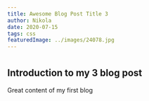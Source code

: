 ```yaml
---
title: Awesome Blog Post Title 3
author: Nikola
date: 2020-07-15
tags: css
featuredImage: ../images/24078.jpg
---
```


#
## Introduction to my 3 blog post

Great content of my first blog
